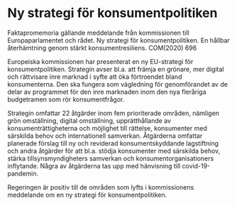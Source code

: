 # Ny strategi för konsumentpolitiken

Faktapromemoria gällande meddelande från kommissionen till Europaparlamentet och rådet. Ny strategi för konsumentpolitiken. En hållbar återhämtning genom stärkt konsumentresiliens. COM(2020) 696

Europeiska kommissionen har presenterat en ny EU-strategi för konsumentpolitiken. Strategin avser bl.a. att främja en grönare, mer digital och rättvisare inre marknad i syfte att öka förtroendet bland konsumenterna. Den ska fungera som vägledning för genomförandet av de delar av programmet för den inre marknaden inom den nya fleråriga budgetramen som rör konsumentfrågor.

Strategin omfattar 22 åtgärder inom fem prioriterade områden, nämligen grön omställning, digital omställning, upprätthållande av konsumenträttigheterna och möjlighet till rättelse, konsumenter med särskilda behov och internationell samverkan. Åtgärderna omfattar planerade förslag till ny och reviderad konsumentskyddande lagstiftning och andra åtgärder för att bl.a. stödja konsumenter med särskilda behov, stärka tillsynsmyndigheters samverkan och konsumentorganisationers inflytande. Några av åtgärderna tas upp med hänvisning till covid-19-pandemin.

Regeringen är positiv till de områden som lyfts i kommissionens meddelande om en ny strategi för konsumentpolitiken.
